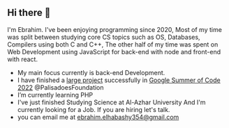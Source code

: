 ## Hi there 👋

I'm Ebrahim. I've been enjoying programming since 2020, Most of my time was split between studying core CS topics such as OS, Databases, Compilers using both C and C++,
The other half of my time was spent on Web Development using JavaScript for back-end with node and front-end with react.

- My main focus currently is back-end Development.
- I have finished a [large project](https://summerofcode.withgoogle.com/archive/2022/projects/WhAudlF6) successfully in [Google Summer of Code 2022](https://gist.github.com/ebrahim354/2b1f87ae240cbfb4d5f561b903cd7dab) @PalisadoesFoundation
- I’m currently learning PHP
- I've just finished Studying Science at Al-Azhar University And I'm currently looking for a Job. If you are hiring let's talk.
- you can email me at ebrahim.elhabashy354@gmail.com
